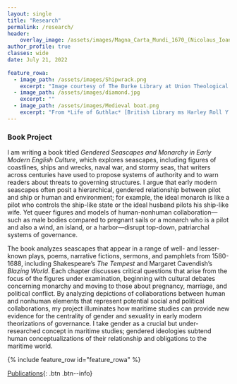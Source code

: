 ```yaml
---
layout: single
title: "Research"
permalink: /research/
header:
    overlay_image: /assets/images/Magna_Carta_Mundi_1670_(Nicolaus_Ioannis_Vischerius).jpg
author_profile: true
classes: wide
date: July 21, 2022
   
feature_rowa:
  - image_path: /assets/images/Shipwrack.png
    excerpt: "Image courtesy of The Burke Library at Union Theological Seminary, Columbia University Libraries."
  - image_path: /assets/images/diamond.jpg
    excerpt: ""
  - image_path: /assets/images/Medieval boat.png
    excerpt: "From *Life of Guthlac* [British Library ms Harley Roll Y 6](https://www.bl.uk/medieval-literature/articles/the-life-of-the-anchoress)"
---
```


### Book Project

I am writing a book titled *Gendered Seascapes and Monarchy in Early Modern English Culture*, which explores seascapes, including figures of coastlines, ships and wrecks, naval war, and stormy seas, that writers across centuries have used to propose systems of authority and to warn readers about threats to governing structures. I argue that early modern seascapes often posit a hierarchical, gendered relationship between pilot and ship or human and environment; for example, the ideal monarch is like a pilot who controls the ship-like state or the ideal husband pilots his ship-like wife. Yet queer figures and models of human-nonhuman collaboration—such as male bodies compared to pregnant sails or a monarch who is a pilot and also a wind, an island, or a harbor—disrupt top-down, patriarchal systems of governance.

The book analyzes seascapes that appear in a range of well- and lesser-known plays, poems, narrative fictions, sermons, and pamphlets from 1580-1688, including Shakespeare’s *The Tempest* and Margaret Cavendish’s *Blazing World*. Each chapter discusses critical questions that arise from the focus of the figures under examination, beginning with cultural debates concerning monarchy and moving to those about pregnancy, marriage, and political conflict. By analyzing depictions of collaborations between human and nonhuman elements that represent potential social and political collaborations, my project illuminates how maritime studies can provide new evidence for the centrality of gender and sexuality in early modern theorizations of governance. I take gender as a crucial but under-researched concept in maritime studies; gendered ideologies subtend human conceptualizations of their relationship and obligations to the maritime world.

{% include feature_row id="feature_rowa" %}

[Publications](https://dyanijt.github.io/assets/pdfs/TaffCVWebsite.pdf){: .btn .btn--info} 
